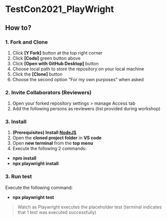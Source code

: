# TestCon2021_PlayWright
## How to?
### 1. Fork and Clone
1. Click **[Y Fork]** button at the top right corner
1. Click **[Code]** green button above
1. Click **[Open with GitHub Desktop]** button
1. Choose local path to store the repository on your local machine
1. Click the **[Clone]** button
2. Choose the second option "For my own purposes" when asked
### 2. Invite Collaborators (Reviewers)
1. Open your forked repository settings > manage Access tab
2. Add the following persons as reviewers (list provided during workshop)
### 3. Install
1. **(Prerequisites) Install [NodeJS](https://nodejs.org/en/download/)**
2. Open the **cloned project folder** in **VS code**
3. Open **new terminal** from the **top menu**
4. Execute the following 2 commands:
* **npm install**
* **npx playwright install**
### 3. Run test
Execute the following command:
* **npx playwright test**
> Watch as Playwright executes the placeholder test (terminal indicates that 1 test was executed successfully)
